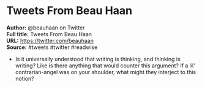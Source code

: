 # Tweets From Beau Haan

**Author:** @beauhaan on Twitter  
**Full title:** Tweets From Beau Haan  
**URL:** https://twitter.com/beauhaan  
**Source:** #tweets #twitter #readwise

- Is it universally understood that writing is thinking, and thinking is writing?
  Like is there anything that would counter this argument?
  If a lil' contrarian-angel was on your shoulder, what might they interject to this notion? 
   
